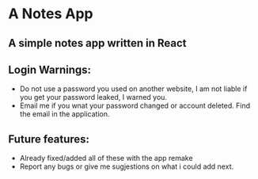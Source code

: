 # A Notes App
## A simple notes app written in React

## Login Warnings:
- Do not use a password you used on another website, I am not liable if you get your password leaked, I warned you.
- Email me if you wnat your password changed or account deleted. Find the email in the application.

## Future features:
- Already fixed/added all of these with the app remake
- Report any bugs or give me sugjestions on what i could add next.